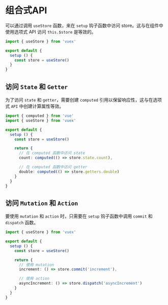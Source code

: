 # 组合式API

可以通过调用 `useStore` 函数，来在 `setup` 钩子函数中访问 store。这与在组件中使用选项式 API 访问 `this.$store` 是等效的。

```js
import { useStore } from 'vuex'

export default {
  setup () {
    const store = useStore()
  }
}
```

## 访问 `State` 和 `Getter`

为了访问 `state` 和 `getter`，需要创建 `computed` 引用以保留响应性，这与在选项式 `API` 中创建计算属性等效。

```ts
import { computed } from 'vue'
import { useStore } from 'vuex'

export default {
  setup () {
    const store = useStore()

    return {
      // 在 computed 函数中访问 state
      count: computed(() => store.state.count),

      // 在 computed 函数中访问 getter
      double: computed(() => store.getters.double)
    }
  }
}
```

## 访问 `Mutation` 和 `Action`

要使用 `mutation` 和 `action` 时，只需要在 `setup` 钩子函数中调用 `commit` 和 `dispatch` 函数。

```ts
import { useStore } from 'vuex'

export default {
  setup () {
    const store = useStore()

    return {
      // 使用 mutation
      increment: () => store.commit('increment'),

      // 使用 action
      asyncIncrement: () => store.dispatch('asyncIncrement')
    }
  }
}
```
